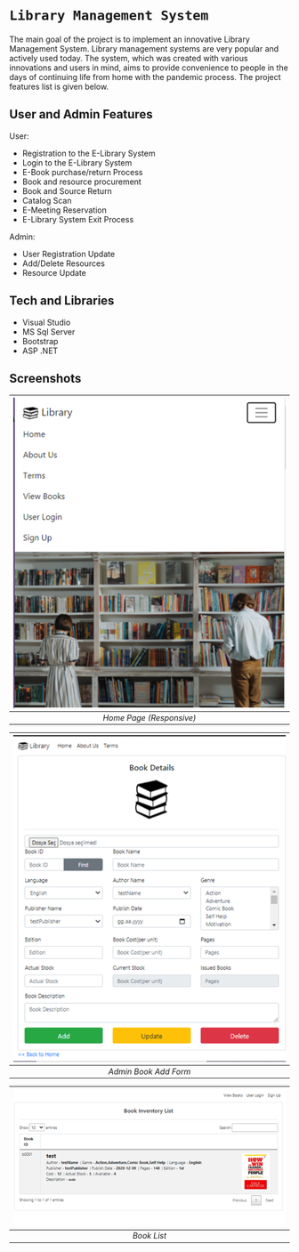 
# `Library Management System`
The main goal of the project is to implement an innovative Library Management System. Library management systems are very popular and actively used today. The system, which was created with various innovations and users in mind, aims to provide convenience to people in the days of continuing life from home with the pandemic process. The project features list is given below.
## User and Admin Features

User:
- Registration to the E-Library System
- Login to the E-Library System
- E-Book purchase/return Process
- Book and resource procurement
- Book and Source Return
- Catalog Scan
- E-Meeting Reservation
- E-Library System Exit Process

Admin:
- User Registration Update
- Add/Delete Resources
- Resource Update
## Tech and Libraries

- Visual Studio  
- MS Sql Server
- Bootstrap
- ASP .NET



## Screenshots


| ![home-page](./screen-shots/home-page.png) |
| :--:|
| *Home Page (Responsive)* |

| ![admin-book-add](./screen-shots/admin-book-add.png) |
| :--:|
| *Admin Book Add Form* |

| ![book-list](./screen-shots/book-list.png) |
| :--:|
| *Book List* |